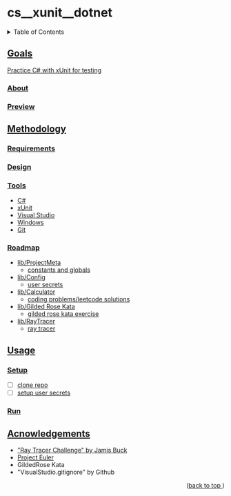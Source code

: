 # cs__xunit__dotnet
<a name="readme-top"></a>
<details>
    <summary>Table of Contents</summary>
    <ol>
        <li><a href="#goals">Goals</a>
            <ul>
                <li><a href="#about">About</li>
                <li><a href="#preview">Preview</li>
            </ul>
        </li>
        <li><a href="#methodology">Methodology</li>
          <ul>
            <li><a href="#requirements">Requirements</li>
            <li><a href="#design">Design</li>
            <li><a href="#tools">Tools</li>
            <li><a href="#roadmap">Roadmap</li>
          </ul>
        </li>
        <li><a href="#usage">Usage</a>
            <ul>
                <li><a href="#setup">Setup</li>
                <li><a href="#run">Run</li>
            </ul>
        </li>
        <li><a href="#acknowledgements">Acknowledgements</li>
    </ol>
</details>

## Goals
Practice C# with xUnit for testing
### About
### Preview
## Methodology
### Requirements
### Design
### Tools
* C#
* xUnit
* Visual Studio
* Windows
* Git
### Roadmap
- lib/ProjectMeta
	- constants and globals
- lib/Config
	- user secrets
- lib/Calculator
	- coding problems/leetcode solutions
- lib/Gilded Rose Kata
	- gilded rose kata exercise
- lib/RayTracer
	- ray tracer
## Usage
### Setup
- [ ] clone repo
- [ ] setup user secrets

### Run

## Acnowledgements
* "Ray Tracer Challenge" by Jamis Buck
* [Project Euler](projecteuler.net)
* GildedRose Kata
* "VisualStudio.gitignore" by Github
<p align="right">(<a href="#readme-top">back to top </a>)</p>
